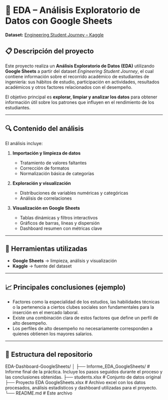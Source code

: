 # 🧠 EDA – Análisis Exploratorio de Datos con Google Sheets  
**Dataset:** [Engineering Student Journey – Kaggle](https://www.kaggle.com/datasets/rakeshkapilavai/engineering-student-journey)

## 📋 Descripción del proyecto  
Este proyecto realiza un **Análisis Exploratorio de Datos (EDA)** utilizando **Google Sheets** a partir del dataset *Engineering Student Journey*, el cual contiene información sobre el recorrido académico de estudiantes de ingeniería: sus hábitos de estudio, participación en actividades, resultados académicos y otros factores relacionados con el desempeño.

El objetivo principal es **explorar, limpiar y analizar los datos** para obtener información útil sobre los patrones que influyen en el rendimiento de los estudiantes.

---

## 🔍 Contenido del análisis  
El análisis incluye:

1. **Importación y limpieza de datos**  
   - Tratamiento de valores faltantes  
   - Corrección de formatos  
   - Normalización básica de categorías  

2. **Exploración y visualización**  
   - Distribuciones de variables numéricas y categóricas  
   - Análisis de correlaciones  

3. **Visualización en Google Sheets**  
   - Tablas dinámicas y filtros interactivos  
   - Gráficos de barras, líneas y dispersión  
   - Dashboard resumen con métricas clave  

---

## 🧰 Herramientas utilizadas  
- **Google Sheets** → limpieza, análisis y visualización  
- **Kaggle** → fuente del dataset   

---

## 📈 Principales conclusiones (ejemplo)
- Factores como la especialidad de los estudios, las habilidades técnicas o la pertenencia a ciertos clubes sociales son fundamentales para la inserción en el mercado laboral.
- Existe una combinación clara de estos factores que define un perfil de alto desempeño.
- Los perfiles de alto desempeño no necesariamente corresponden a quienes obtienen los mayores salarios.

---

## 📂 Estructura del repositorio
EDA-Dashboard-GoogleSheets/
│
├── Informe_EDA_GoogleSheets/ # Informe final de la práctica. Incluye los pasos seguidos durante el proceso y las conclusiones obtenidas.
├── students.xlsx # Conjunto de datos original
├── Proyecto EDA GoogleSheets.xlsx # Archivo excel con los datos procesados, análisis estadísticos y dashboard utilizadas para el proyecto.
└── README.md # Este archivo
